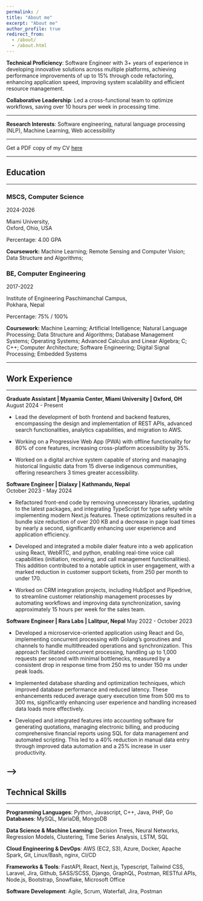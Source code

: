 ```yaml
---
permalink: /
title: "About me"
excerpt: "About me"
author_profile: true
redirect_from: 
  - /about/
  - /about.html
---
```


<!--
# Prakriti Adhikari
 -->

<!--
Graduate Research Assisstant, <br>
[Rochester Institute of Technology](https://www.rit.edu), New York
 -->
**Technical Proficiency**: Software Engineer with 3+ years of experience in developing innovative solutions across multiple platforms, achieving performance improvements of up to 15% through code refactoring, enhancing application speed, improving system scalability and efficient resource management.

**Collaborative Leadership**: Led a cross-functional team to optimize workflows, saving over 10 hours per week in processing time.

---

**Research Interests**: Software engineering, natural language processing (NLP), Machine Learning, Web accessibility

---

Get a PDF copy of my CV [here](/files/CV_PrakritiAdhikari_current.pdf)

---

## Education

---

### MSCS, Computer Science

2024-2026

Miami University, <br>
Oxford, Ohio, USA

Percentage: 4.00 GPA

**Coursework:** Machine Learning; Remote Sensing and Computer Vision; Data Structure and Algorithms;

### BE, Computer Engineering

2017-2022

Institute of Engineering Paschimanchal Campus, <br>
Pokhara, Nepal

Percentage: 75% / 100%

**Coursework:** Machine Learning; Artificial Intelligence; Natural Language Processing; Data Structure and Algorithms;
Database Management Systems; Operating Systems; Advanced Calculus and Linear Algebra; C; C++; Computer Architecture;
Software Engineering; Digital Signal Processing; Embedded Systems

---

## Work Experience

---
**Graduate Assistant | Myaamia Center, Miami University | Oxford, OH**
August 2024 - Present

- Lead the development of both frontend and backend features, encompassing the design and implementation of REST APIs, advanced search functionalities, analytics capabilities, and migration to AWS.

- Working on a Progressive Web App (PWA) with offline functionality for 80% of core features, increasing cross-platform accessibility by 35%.

- Worked on a digital archive system capable of storing and managing historical linguistic data from 15 diverse indigenous communities, offering researchers 3 times greater accessibility.


**Software Engineer | Dialaxy | Kathmandu, Nepal**  
October 2023 - May 2024

- Refactored front-end code by removing unnecessary libraries, updating to the latest packages, and integrating TypeScript for type safety while implementing modern Next.js features. These optimizations resulted in a bundle size reduction of over 200 KB and a decrease in page load times by nearly a second, significantly enhancing user experience and application efficiency.

- Developed and integrated a mobile dialer feature into a web application using React, WebRTC, and python, enabling real-time voice call capabilities (initiation, receiving, and call management functionalities). This addition contributed to a notable uptick in user engagement, with a marked reduction in customer support tickets, from 250 per month to under 170.

- Worked on CRM integration projects, including HubSpot and Pipedrive, to streamline customer relationship management processes by automating workflows and improving data synchronization, saving approximately 15 hours per week for the sales team.

**Software Engineer | Rara Labs | Lalitpur, Nepal**
May 2022 - October 2023

- Developed a microservice-oriented application using React and Go, implementing concurrent processing with Golang’s goroutines and channels to handle multithreaded operations and synchronization. This approach facilitated concurrent processing, handling up to 1,000 requests per second with minimal bottlenecks, measured by a consistent drop in
response time from 250 ms to under 150 ms under peak loads.

- Implemented database sharding and optimization techniques, which improved database performance and reduced latency. These enhancements reduced average query execution time from 500 ms to 300 ms, significantly enhancing user experience and handling increased data loads more effectively.

- Developed and integrated features into accounting software for generating quotations, managing electronic billing, and producing comprehensive financial reports using SQL for data management and automated scripting. This led to a 40% reduction in manual data entry through improved data automation and a 25% increase in user productivity.


<!-- ---

## Technical Experience

---

### Projects

- [Nepali Spelling Checker]()<br>
Nepali Spelling Checker, detects and corrects misspelled words in the Nepali Language, especially in the health
domain. Spell checker basically involves two steps. At first, the word that needs to be corrected is detected based
on context. The context of the sentence to be corrected is determined by using the sequence-2-sequence model
based on GRU neural network architecture. And secondly, the list of candidate words for correction is generated
using the Levenshtein edit distance algorithm among which the best word is selected as the correct word for
replacement with the erroneous word.

- [Urban Heat Island Detection]()<br>
This project focuses on identifying and analyzing Urban Heat Islands (UHIs), areas within cities that experience significantly higher temperatures due to human activities and urbanization. By utilizing remote sensing technology and geographic information systems (GIS), we map temperature discrepancies across urban landscapes. This data helps inform urban planning and mitigation strategies to enhance city livability by addressing the heat disparities that affect urban environments.

- [Universal Accessibility Layer For Data Visualizations]()<br>
This project introduces a Universal Accessibility Layer for Data Visualizations, designed to make data interpretation inclusive for all users, including those with disabilities. The layer integrates with existing visualization tools to enhance features such as screen reader support, alternative text, and keyboard navigation, ensuring that data visualizations are accessible and engaging for everyone. 
<!-- - [Sarangi: Nepali lyrics emotions extraction (NLP)](https://github.com/ayushkumarshah/sarangi)<br>
A framework that categorizes songs written in the Devanagari script into four emotions using Naive Bayes. -->
 -->
---

## Technical Skills

---
**Programming Languages**: Python, Javascript, C++, Java, PHP, Go
**Databases**: MySQL, MariaDB, MongoDB

**Data Science & Machine Learning**: Decision Trees, Neural Networks, Regression Models, Clustering, Time Series
Analysis, LSTM, SQL

**Cloud Engineering & DevOps**: AWS (EC2, S3), Azure, Docker, Apache Spark, Git, Linux/Bash, nginx, CI/CD

**Frameworks & Tools**: FastAPI, React, Next.js, Typescript, Tailwind CSS, Laravel, Jira, Github, SASS/SCSS, Django, GraphQL, Postman, RESTful APIs, Node.js, Bootstrap, Snowflake, Microsoft Office

**Software Development**: Agile, Scrum, Waterfall, Jira, Postman

